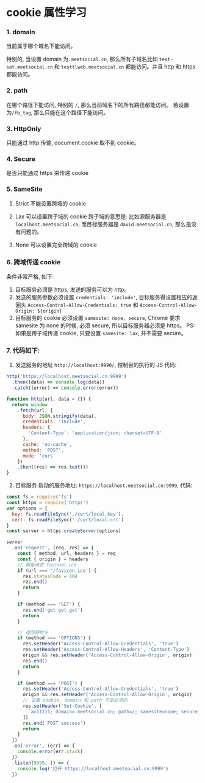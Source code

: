 # cookie 属性学习

### 1. domain

当前属于哪个域名下能访问。

特别的, 当设置 domain 为`.meetsocial.cn`, 那么所有子域名比如 `test-sat.meetsocial.cn` 和 `testtlweb.meetsocial.cn` 都能访问。并且 http 和 https 都能访问。

### 2. path

在哪个路径下能访问, 特别的 `/`, 那么当前域名下的所有路径都能访问。
若设置为`/fb_tag`, 那么只能在这个路径下能访问。

### 3. HttpOnly

只能通过 http 传输, document.cookie 取不到 cookie。

### 4. Secure

是否只能通过 https 来传递 cookie

### 5. SameSite

1. Strict
   不能设置跨域的 cookie

2. Lax
   可以设置跨子域的 cookie
   跨子域的意思是: 比如源服务器是 `localhost.meetsocial.cn`, 而目标服务器是 `david.meetsocial.cn`, 那么是没有问题的。

3. None
   可以设置完全跨域的 cookie

### 6. 跨域传递 cookie

条件非常严格, 如下:

1. 目标服务必须是 https, 发送的服务可以为 http。
2. 发送的服务参数必须设置 `credentials: 'include'`, 目标服务得设置相应的返回头 `Access-Control-Allow-Credentials: true` 和 `Access-Control-Allow-Origin: ${origin}`
3. 目标服务的 cookie 必须设置 `samesite: none, secure`, Chrome 要求 samesite 为 none 的时候, 必须 secure, 所以目标服务器必须是 https。
   PS: 如果是跨子域传递 cookie, 只要设置 `samesite: lax`, 并不需要 secure。

### 7. 代码如下:

1. 发送服务的地址 `http://localhost:9990/`,
   控制台的执行的 JS 代码:

```js
http('https://localhost.meetsocial.cn:9999')
  .then((data) => console.log(data))
  .catch((error) => console.error(error))

function http(url, data = {}) {
  return window
    .fetch(url, {
      body: JSON.stringify(data),
      credentials: 'include',
      headers: {
        'Content-Type': 'application/json; charset=UTF-8'
      },
      cache: 'no-cache',
      method: 'POST',
      mode: 'cors'
    })
    .then((res) => res.text())
}
```

2. 目标服务
   启动的服务地址: `https://localhost.meetsocial.cn:9999`,
   代码:

```js
const fs = require('fs')
const https = require('https')
var options = {
  key: fs.readFileSync('./cert/local.key'),
  cert: fs.readFileSync('./cert/local.crt')
}
const server = https.createServer(options)

server
  .on('request', (req, res) => {
    const { method, url, headers } = req
    const { origin } = headers
    // 屏蔽请求 favicon.ico
    if (url === '/favicon.ico') {
      res.statusCode = 404
      res.end()
      return
    }

    if (method === 'GET') {
      res.end('get get get')
      return
    }

    // 返回预检头
    if (method === 'OPTIONS') {
      res.setHeader('Access-Control-Allow-Credentials', 'true')
      res.setHeader('Access-Control-Allow-Headers', 'Content-Type')
      origin && res.setHeader('Access-Control-Allow-Origin', origin)
      res.end()
      return
    }

    if (method === 'POST') {
      res.setHeader('Access-Control-Allow-Credentials', 'true')
      origin && res.setHeader('Access-Control-Allow-Origin', origin)
      // 设置 cookie, domain 和 path 不是必须的
      res.setHeader('Set-Cookie', [
        `a=11111; domain=.meetsocial.cn; path=/; samesite=none; secure;`
      ])
      res.end('POST success')
      return
    }
  })
  .on('error', (err) => {
    console.error(err.stack)
  })
  .listen(9999, () => {
    console.log('打开 https://localhost.meetsocial.cn:9999')
  })
```

